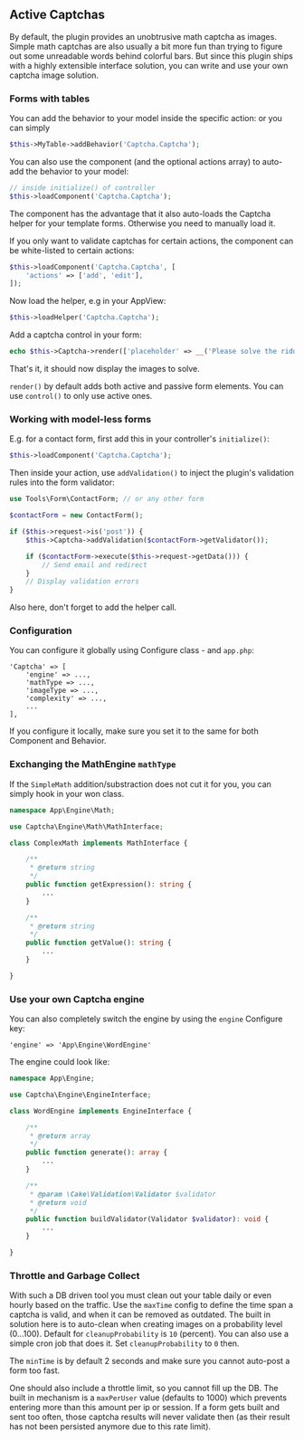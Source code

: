 ## Active Captchas

By default, the plugin provides an unobtrusive math captcha as images.
Simple math captchas are also usually a bit more fun than trying to figure out some unreadable words behind colorful bars.
But since this plugin ships with a highly extensible interface solution, you can write and use your own captcha image solution.

### Forms with tables
You can add the behavior to your model inside the specific action: or you can simply
```php
$this->MyTable->addBehavior('Captcha.Captcha');
```

You can also use the component (and the optional actions array) to auto-add the behavior to your model:
```php
// inside initialize() of controller
$this->loadComponent('Captcha.Captcha');
```
The component has the advantage that it also auto-loads the Captcha helper for your template forms.
Otherwise you need to manually load it.

If you only want to validate captchas for certain actions, the component can be white-listed to certain actions:
```php
$this->loadComponent('Captcha.Captcha', [
    'actions' => ['add', 'edit'],
]);
```

Now load the helper, e.g in your AppView:
```php
$this->loadHelper('Captcha.Captcha');
```

Add a captcha control in your form:
```php
echo $this->Captcha->render(['placeholder' => __('Please solve the riddle')]);
```

That's it, it should now display the images to solve.

`render()` by default adds both active and passive form elements.
You can use `control()` to only use active ones.

### Working with model-less forms
E.g. for a contact form, first add this in your controller's `initialize()`:
```php
$this->loadComponent('Captcha.Captcha');
```

Then inside your action, use `addValidation()` to inject the plugin's validation rules into the form validator:
```php
use Tools\Form\ContactForm; // or any other form

$contactForm = new ContactForm();

if ($this->request->is('post')) {
    $this->Captcha->addValidation($contactForm->getValidator());

    if ($contactForm->execute($this->request->getData())) {
        // Send email and redirect
    }
    // Display validation errors
}
```

Also here, don't forget to add the helper call.

### Configuration

You can configure it globally using Configure class - and `app.php`:
```
'Captcha' => [
    'engine' => ...,
    'mathType => ...,
    'imageType => ...,
    'complexity' => ...,
    ...
],
```

If you configure it locally, make sure you set it to the same for both Component and Behavior.

### Exchanging the MathEngine `mathType`

If the `SimpleMath` addition/substraction does not cut it for you, you can simply hook in your won class.
```php
namespace App\Engine\Math;

use Captcha\Engine\Math\MathInterface;

class ComplexMath implements MathInterface {

    /**
     * @return string
     */
    public function getExpression(): string {
        ...
    }

    /**
     * @return string
     */
    public function getValue(): string {
        ...
    }

}
```

### Use your own Captcha engine

You can also completely switch the engine by using the `engine` Configure key:
```
'engine' => 'App\Engine\WordEngine'
```

The engine could look like:
```php
namespace App\Engine;

use Captcha\Engine\EngineInterface;

class WordEngine implements EngineInterface {

    /**
     * @return array
     */
    public function generate(): array {
        ...
    }

    /**
     * @param \Cake\Validation\Validator $validator
     * @return void
     */
    public function buildValidator(Validator $validator): void {
        ...
    }

}
```

### Throttle and Garbage Collect
With such a DB driven tool you must clean out your table daily or even hourly based on the traffic.
Use the `maxTime` config to define the time span a captcha is valid, and when it can be removed as outdated.
The built in solution here is to auto-clean when creating images on a probability level (0...100). Default for `cleanupProbability` is `10` (percent).
You can also use a simple cron job that does it. Set `cleanupProbability` to `0` then.

The `minTime` is by default 2 seconds and make sure you cannot auto-post a form too fast.

One should also include a throttle limit, so you cannot fill up the DB.
The built in mechanism is a `maxPerUser` value (defaults to 1000) which prevents entering more than this amount per ip or session.
If a form gets built and sent too often, those captcha results will never validate then (as their result has not been persisted anymore due to this rate limit).
